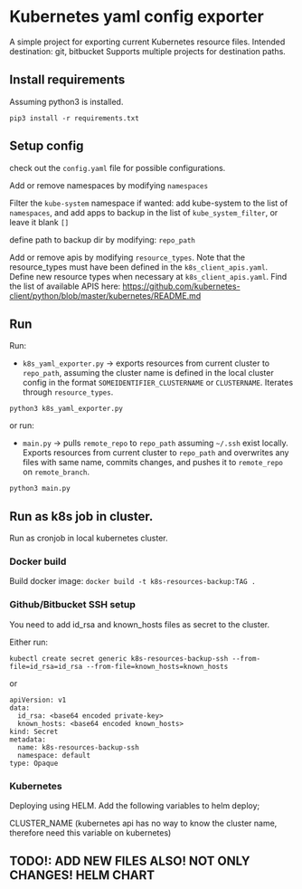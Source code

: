 # Kubernetes yaml config exporter

A simple project for exporting current Kubernetes resource files.
Intended destination: git, bitbucket
Supports multiple projects for destination paths.

## Install requirements
Assuming python3 is installed.

`pip3 install -r requirements.txt`

## Setup config
check out the `config.yaml` file for possible configurations. 

Add or remove namespaces by modifying `namespaces`

Filter the `kube-system` namespace if wanted: add kube-system to the list of `namespaces`, and add apps to backup in the list of `kube_system_filter`, or leave it blank `[]`

define path to backup dir by modifying: `repo_path`

Add or remove apis by modifying `resource_types`.
Note that the resource_types must have been defined in the `k8s_client_apis.yaml`. 
Define new resource types when necessary at `k8s_client_apis.yaml`. Find the list of available APIS here: https://github.com/kubernetes-client/python/blob/master/kubernetes/README.md

## Run
Run:
- `k8s_yaml_exporter.py` -> exports resources from current cluster to `repo_path`, assuming the cluster name is defined in the local cluster config in the format `SOMEIDENTIFIER_CLUSTERNAME` or `CLUSTERNAME`. Iterates through `resource_types`.

```
python3 k8s_yaml_exporter.py
```

or run:
- `main.py` -> pulls `remote_repo` to `repo_path` assuming `~/.ssh` exist locally. Exports resources from current cluster to `repo_path` and overwrites any files with same name, commits changes, and pushes it to `remote_repo` on `remote_branch`.

```
python3 main.py
```

## Run as k8s job in cluster.
Run as cronjob in local kubernetes cluster.

### Docker build
Build docker image: `docker build -t k8s-resources-backup:TAG .`

### Github/Bitbucket SSH setup
You need to add id_rsa and known_hosts files as secret to the cluster.

Either run:
```
kubectl create secret generic k8s-resources-backup-ssh --from-file=id_rsa=id_rsa --from-file=known_hosts=known_hosts
```

or 

```
apiVersion: v1
data:
  id_rsa: <base64 encoded private-key>
  known_hosts: <base64 encoded known_hosts>
kind: Secret
metadata:
  name: k8s-resources-backup-ssh
  namespace: default
type: Opaque

```

### Kubernetes
Deploying using HELM.
Add the following variables to helm deploy;

CLUSTER_NAME (kubernetes api has no way to know the cluster name, therefore need this variable on kubernetes)

TODO!: ADD NEW FILES ALSO! NOT ONLY CHANGES!
        HELM CHART
---

